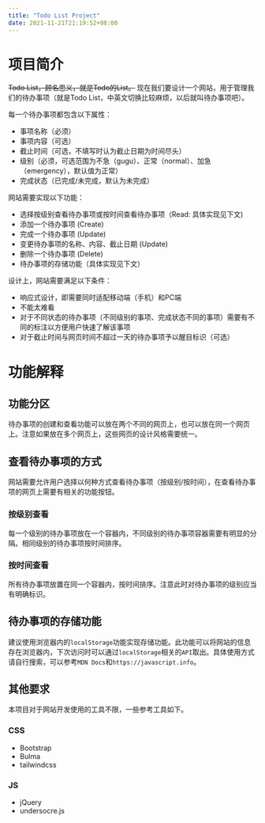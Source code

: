 ```yaml
---
title: "Todo List Project"
date: 2021-11-21T21:19:52+08:00
---
```


# 项目简介

~~Todo List，顾名思义，就是Todo的List。~~ 现在我们要设计一个网站，用于管理我们的待办事项（就是Todo List，中英文切换比较麻烦，以后就叫待办事项吧）。


每一个待办事项都包含以下属性：
- 事项名称（必须）
- 事项内容（可选）
- 截止时间（可选，不填写时认为截止日期为时间尽头）
- 级别（必须，可选范围为不急（gugu）、正常（normal）、加急（emergency），默认值为正常）
- 完成状态（已完成/未完成，默认为未完成）


网站需要实现以下功能：
- 选择按级别查看待办事项或按时间查看待办事项（Read: 具体实现见下文)
- 添加一个待办事项 (Create)
- 完成一个待办事项 (Update)
- 变更待办事项的名称、内容、截止日期 (Update)
- 删除一个待办事项 (Delete)
- 待办事项的存储功能（具体实现见下文）


设计上，网站需要满足以下条件：
- 响应式设计，即需要同时适配移动端（手机）和PC端
- 不能太难看
- 对于不同状态的待办事项（不同级别的事项、完成状态不同的事项）需要有不同的标注以方便用户快速了解该事项
- 对于截止时间与网页时间不超过一天的待办事项予以醒目标识（可选）


# 功能解释

## 功能分区

待办事项的创建和查看功能可以放在两个不同的网页上，也可以放在同一个网页上。注意如果放在多个网页上，这些网页的设计风格需要统一。

## 查看待办事项的方式

网站需要允许用户选择以何种方式查看待办事项（按级别/按时间），在查看待办事项的网页上需要有相关的功能按钮。

### 按级别查看

每一个级别的待办事项放在一个容器内，不同级别的待办事项容器需要有明显的分隔。相同级别的待办事项按时间排序。

### 按时间查看

所有待办事项放置在同一个容器内，按时间排序。注意此时对待办事项的级别应当有明确标识。

## 待办事项的存储功能

建议使用浏览器内的`localStorage`功能实现存储功能。此功能可以将网站的信息存在浏览器内，下次访问时可以通过`localStorage`相关的`API`取出。具体使用方式请自行搜索，可以参考`MDN Docs`和`https://javascript.info`。

## 其他要求

本项目对于网站开发使用的工具不限，一些参考工具如下。

### CSS

- Bootstrap
- Bulma
- tailwindcss

### JS

- jQuery
- undersocre.js
